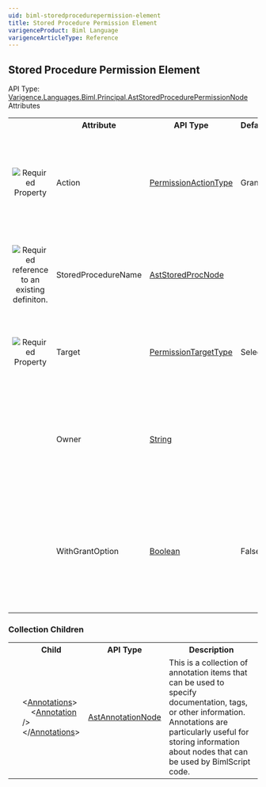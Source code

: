 ```yaml
---
uid: biml-storedprocedurepermission-element
title: Stored Procedure Permission Element
varigenceProduct: Biml Language
varigenceArticleType: Reference
---
```

## Stored Procedure Permission Element<div class="AssemblyInfoGroup"><div class="CrossReferenceGroup"><div class="CrossReferenceHeader">API Type:</div><div class="CrossReferenceValue"><a href="../api-reference/Varigence.Languages.Biml.Principal.AstStoredProcedurePermissionNode.html">Varigence.Languages.Biml.Principal.AstStoredProcedurePermissionNode</a></div></div></div><div class="AttributeGroup"><div class="AttributeGroupHeader">Attributes</div><table id="AttributeList" class="AttributeList"><tbody><tr><th class="AttributeIconColumnHeader">&nbsp;</th><th class="AttributeNameColumnHeader">Attribute</th><th class="AttributeTypeColumnHeader">API Type</th><th class="AttributeDefaultColumnHeader">Default</th><th class="AttributeSummaryColumnHeader">Description</th></tr><tr class="ad0"><td align="center" class="AttributeIcon"><img title="Required Property" src="attributeRequired.png"></td><td class="AttributeName">Action</td><td class="AttributeType"><a href="../api-reference/Varigence.Languages.Biml.PermissionActionType.html">PermissionActionType</a></td><td class="AttributeDefault">Grant</td><td class="AttributeSummary"><div class ="SummaryItem">This value specifies whether permission to access and interact with objects is granted, denied, or revoked.</div></td></tr><tr class="ad1"><td align="center" class="AttributeIcon"><img title="Required reference to an existing definiton." src="attributeRequiredReference.png"></td><td class="AttributeName">StoredProcedureName</td><td class="AttributeType"><a href="../api-reference/Varigence.Languages.Biml.Task.AstStoredProcNode.html">AstStoredProcNode</a></td><td class="AttributeDefault">&nbsp;</td><td class="AttributeSummary"><div class ="SummaryItem">This value specifies the stored procedure to which the permission is applied.</div></td></tr><tr class="ad0"><td align="center" class="AttributeIcon"><img title="Required Property" src="attributeRequired.png"></td><td class="AttributeName">Target</td><td class="AttributeType"><a href="../api-reference/Varigence.Languages.Biml.PermissionTargetType.html">PermissionTargetType</a></td><td class="AttributeDefault">Select</td><td class="AttributeSummary"><div class ="SummaryItem">This value specifies the type of object that the permissions apply to.</div></td></tr><tr class="ad1"><td align="center" class="AttributeIcon"><img title="" src="attribute.png"></td><td class="AttributeName">Owner</td><td class="AttributeType"><a href="https://msdn.microsoft.com/en-us/library/System.String.aspx">String</a></td><td class="AttributeDefault">&nbsp;</td><td class="AttributeSummary"><div class ="SummaryItem">Specifies the principal to grant the permission as. Passed in as the AS property on the GRANT statement.</div></td></tr><tr class="ad0"><td align="center" class="AttributeIcon"><img title="" src="attribute.png"></td><td class="AttributeName">WithGrantOption</td><td class="AttributeType"><a href="https://msdn.microsoft.com/en-us/library/System.Boolean.aspx">Boolean</a></td><td class="AttributeDefault">False</td><td class="AttributeSummary"><div class ="SummaryItem">This value specifies whether WITH GRANT OPTION should be specified on the creation of this permission.</div></td></tr></tbody></table></div><div class="ChildGroup">### Collection Children<table id="ChildList" class="ChildList"><tbody><tr><th class="ChildIconColumnHeader">&nbsp;</th><th class="ChildNameColumnHeader">Child</th><th class="ChildTypeColumnHeader">API Type</th><th class="ChildSummaryColumnHeader">Description</th></tr><tr class="cd0"><td align="center" class="ChildIcon"><img title="" src="collectionChild.png"><div class="RequiredIcon" title="Required Child"></div><td class="ChildName"><span class="punc">&lt;</span><a href=Varigence.Languages.Biml.AstNode_Annotations.html">Annotations</a><span class="punc">&gt;</span><br />&nbsp;&nbsp;&nbsp;&nbsp;<span class="punc">&lt;</span><a href=Varigence.Languages.Biml.AstAnnotationNode.html">Annotation</a> <span class="punc">/&gt;</span><br /><span class="punc">&lt;/</span><a href=Varigence.Languages.Biml.AstNode_Annotations.html">Annotations</a><span class="punc">&gt;</span></td><td class="ChildType"><a href="../api-reference/Varigence.Languages.Biml.AstAnnotationNode.html">AstAnnotationNode</a></td><td class="ChildSummary"><div class ="SummaryItem">This is a collection of annotation items that can be used to specify documentation, tags, or other information.  Annotations are particularly useful for storing information about nodes that can be used by BimlScript code.</div></td></tr></tbody></table></div>